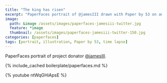 ```yaml
---
title: "The king has risen"
excerpt: "PaperFaces portrait of @jamesIII drawn with Paper by 53 on an iPad."
image: 
  path: &image /assets/images/paperfaces-jamesiii-twitter.jpg 
  feature: *image
  thumbnail: /assets/images/paperfaces-jamesiii-twitter-150.jpg
categories: [paperfaces]
tags: [portrait, illustration, Paper by 53, time lapse]
---
```


PaperFaces portrait of project donator [@jamesIII](https://twitter.com/jamesIII).

{% include_cached boilerplate/paperfaces.md %}

{% youtube ntWqGHiApsE %}
